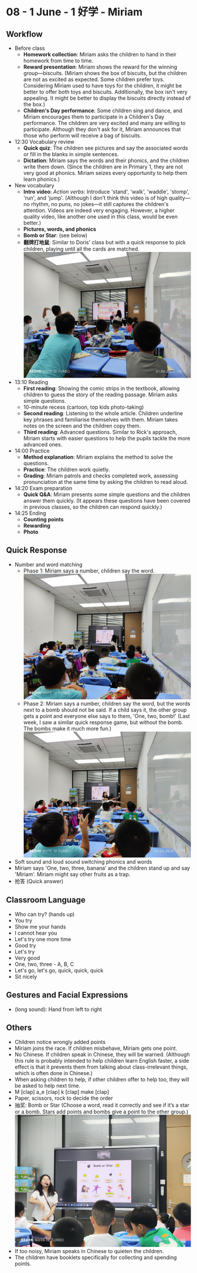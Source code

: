 # 08 - 1 June - 1 好学 - Miriam

## Workflow

- Before class
  - **Homework collection**: Miriam asks the children to hand in their homework from time to time.
  - **Reward presentation**: Miriam shows the reward for the winning group—biscuits. (Miriam shows the box of biscuits, but the children are not as excited as expected. Some children prefer toys. Considering Miriam used to have toys for the children, it might be better to offer both toys and biscuits. Additionally, the box isn't very appealing. It might be better to display the biscuits directly instead of the box.)
  - **Children's Day performance**: Some children sing and dance, and Miriam encourages them to participate in a Children's Day performance. The children are very excited and many are willing to participate. Although they don't ask for it, Miriam announces that those who perform will receive a bag of biscuits.
- <badge>12:30</badge> Vocabulary review
  - **Quick quiz**: The children see pictures and say the associated words or fill in the blanks in simple sentences.
  - **Dictation**: Miriam says the words and their phonics, and the children write them down. (Since the children are in Primary 1, they are not very good at phonics. Miriam seizes every opportunity to help them learn phonics.)
- New vocabulary
  - **Intro video**: _Action verbs_: Introduce 'stand', 'walk', 'waddle', 'stomp', 'run', and 'jump'. (Although I don't think this video is of high quality—no rhythm, no puns, no jokes—it still captures the children's attention. Videos are indeed very engaging. However, a higher quality video, like another one used in this class, would be even better.)
  - **Pictures, words, and phonics**
  - **Bomb or Star**: (see below)
  - **翻牌打地鼠**: Similar to Doris' class but with a quick response to pick children, playing until all the cards are matched.
    ![](imgs/SAVE_20240603_200437.jpg)
- <badge>13:10</badge> Reading
  - **First reading**: Showing the comic strips in the textbook, allowing children to guess the story of the reading passage. Miriam asks simple questions.
  - 10-minute recess (cartoon, top kids photo-taking)
  - **Second reading**: Listening to the whole article. Children underline key phrases and familiarise themselves with them. Miriam takes notes on the screen and the children copy them.
  - **Third reading**: Advanced questions. Similar to Rick's approach, Miriam starts with easier questions to help the pupils tackle the more advanced ones.
- <badge>14:00</badge> Practice
  - **Method explanation**: Miriam explains the method to solve the questions.
  - **Practice**: The children work quietly.
  - **Grading**: Miriam patrols and checks completed work, assessing pronunciation at the same time by asking the children to read aloud.
- <badge>14:20</badge> Exam preparation
  - **Quick Q&A**: Miriam presents some simple questions and the children answer them quickly. (It appears these questions have been covered in previous classes, so the children can respond quickly.)
- <badge>14:25</badge> Ending
  - **Counting points**
  - **Rewarding**
  - **Photo**

## Quick Response

- Number and word matching
  - Phase 1: Miriam says a number, children say the word.
    ![](imgs/SAVE_20240603_201010.jpg)
  - Phase 2: Miriam says a number, children say the word, but the words next to a bomb should not be said. If a child says it, the other group gets a point and everyone else says to them, 'One, two, bomb!' (Last week, I saw a similar quick response game, but without the bomb. The bombs make it much more fun.)
    ![](imgs/SAVE_20240603_201016.jpg)
- Soft sound and loud sound switching phonics and words
- Miriam says 'One, two, three, banana' and the children stand up and say 'Miriam'. Miriam might say other fruits as a trap.
- 抢答 (Quick answer)

## Classroom Language

- Who can try? (hands up)
- You try
- Show me your hands
- I cannot hear you
- Let's try one more time
- Good try
- Let's try
- Very good
- One, two, three - A, B, C
- Let's go, let's go, quick, quick, quick
- Sit nicely

## Gestures and Facial Expressions

- (long sound): Hand from left to right

## Others

- Children notice wrongly added points
- Miriam joins the race. If children misbehave, Miriam gets one point.
- No Chinese. If children speak in Chinese, they will be warned. (Although this rule is probably intended to help children learn English faster, a side effect is that it prevents them from talking about class-irrelevant things, which is often done in Chinese.)
- When asking children to help, if other children offer to help too, they will be asked to help next time.
- M [clap] a_e [clap] k [clap] make [clap]
- Paper, scissors, rock to decide the order
- 抽奖: Bomb or Star (Choose a word, read it correctly and see if it’s a star or a bomb. Stars add points and bombs give a point to the other group.)
  ![](imgs/SAVE_20240603_201026.jpg)
- If too noisy, Miriam speaks in Chinese to quieten the children.
- The children have booklets specifically for collecting and spending points.
